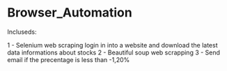 # Browser_Automation

Incluseds:

1 - Selenium web scraping login in into a website and download the latest data informations about stocks 
2 - Beautiful soup web scrapping
3 - Send email if the precentage is less than -1,20%
